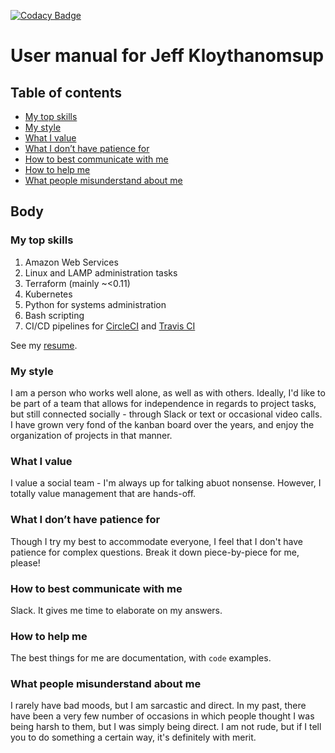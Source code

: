 [![Codacy Badge](https://api.codacy.com/project/badge/Grade/211a67c8097042ac9f163e6ec192bdaf)](https://www.codacy.com/manual/jeffkloy/public?utm_source=github.com&utm_medium=referral&utm_content=jeffkloy/public&utm_campaign=Badge_Grade)

# User manual for Jeff Kloythanomsup

## Table of contents

-   [My top skills](#my-top-skills)
-   [My style](#my-style)
-   [What I value](#what-i-value)
-   [What I don’t have patience for](#what-i-dont-have-patience-for)
-   [How to best communicate with me](#how-to-best-communicate-with-me)
-   [How to help me](#how-to-help-me)
-   [What people misunderstand about me](#what-people-misunderstand-about-me)

## Body

### My top skills

1.  Amazon Web Services
2.  Linux and LAMP administration tasks
3.  Terraform (mainly ~&lt;0.11)
4.  Kubernetes
5.  Python for systems administration
6.  Bash scripting
7.  CI/CD pipelines for [CircleCI](https://circleci.com) and [Travis CI](https://travis-ci.org)

See my [resume](https://jeffkloy.me/wp-content/uploads/2019/12/Resume-Jeff-Kloythanomsup-2019.3.2.pdf).

### My style

I am a person who works well alone, as well as with others. Ideally, I'd like to be part of a team that allows for independence in regards to project tasks, but still connected socially - through Slack or text or occasional video calls. I have grown very fond of the kanban board over the years, and enjoy the organization of projects in that manner.

### What I value

I value a social team - I'm always up for talking abuot nonsense. However, I totally value management that are hands-off.

### What I don’t have patience for

Though I try my best to accommodate everyone, I feel that I don't have patience for complex questions. Break it down piece-by-piece for me, please!

### How to best communicate with me

Slack. It gives me time to elaborate on my answers.

### How to help me

The best things for me are documentation, with `code` examples.

### What people misunderstand about me

I rarely have bad moods, but I am sarcastic and direct. In my past, there have been a very few number of occasions in which people thought I was being harsh to them, but I was simply being direct. I am not rude, but if I tell you to do something a certain way, it's definitely with merit.
